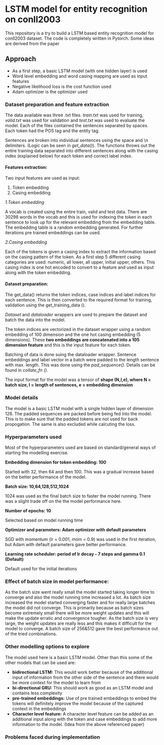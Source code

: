 # LSTM model for entity recognition on conll2003

This repository is a try to build a LSTM based entity recognition model for conll2003 dataset. The code is completely written in Pytorch. Some ideas are derived from the paper 

[NER with bi-LSTM-CNNs]: https://arxiv.org/pdf/1511.08308.pdf



## Approach

- As a first step, a basic LSTM model (with one hidden layer) is used
- Word level embedding and word casing mapping are used as input features
- Negative likelihood loss is the cost function used
- Adam optimizer is the optimizer used

### Dataset preparation and feature extraction

The data available was three .txt files. *train.txt* was used for training, *valid.txt* was used for validation and *test.txt* was used to evaluate the model. Each of the files contained the sentences separated by spaces. Each token had the POS tag and the entity tag. 

Sentences are broken into individual sentences using the space and \n delimiters. (Logic can be seen in *get_data()*). The functions throws out the entire training data separated into different sentences along with the casing index (explained below) for each token and correct label index.

#### Features extraction:

Two input features are used as input:

1. Token embedding
2. Casing embedding

*1.Token embedding*

A vocab is created using the entire train, valid and test data. There are 30298 words in the vocab and this is used for indexing the token in each sentence to look up for the relevant embedding from the embedding table. The embedding table is a random embedding generated. For further iterations pre trained embeddings can be used. 

*2.Casing embedding*

Each of the tokens is given a casing index to extract the information based on the casing pattern of the token. As a first step 5 different casing categories are used: numeric, all lower, all upper, initial upper, others. This casing index is one hot encoded to convert to a feature and used as input along with the token embedding.

#### Dataset preparation:

The get_data() returns the token indices, case indices and label indices for each sentence. This is then converted to the required format for training, validation using the get_training_data (). 

*Dataset* and *dataloader* wrappers are used to prepare the dataset and batch the data into the model.

The token indices are vectorized in the dataset wrapper using a random embedding of 100 dimension and the one hot casing embedding (5 dimensions). These **two embeddings are concatenated into a 105 dimension feature** and this is the input feature for each token.

Batching of data is done suing the dataloader wrapper. Sentence embeddings and label vector in a batch were padded to the length sentence with max. length. This was done using the *pad_sequence()*. Details can be found in *collate_fn ()*.

The input format for the model was a tensor of **shape (N,l,e), where N = batch size, l = length of sentences, e = embedding dimension**

### Model details

The model is a basic LSTM model with a single hidden layer of dimension 128. The padded sequences are packed before being fed into the model. This is to make sure that the padded tokens are not used for back propogation. The same is also excluded while calcuting the loss.

### Hyperparameters used

Most of the hyperparameters used are based on standard/general ways of starting the modelling exercise. 

**Embedding dimension for token embedding: 100**

Started with 32, then 64 and then 100. This was a gradual increase based on the better performance of the model. 

**Batch size: 10,64,128,512,1024**

1024 was used as the final batch size to faster the model running. There was a slight trade off on the the model performance here.

**Number of epochs: 10**

Selected based on model running time

**Optimizer and parameters: Adam optimizer with default parameters** 

SGD with momentum (lr = 0.001, mom = 0.9) was used in the first iteration, but Adam with default parameters gave better performance.

**Learning rate scheduler: period of lr decay - 7 steps and gamma 0.1 (Default)**

Default used for the initial iterations

### Effect of batch size in model performance:

As the batch size went really small the model started taking longer time to converge and also the model running time increased a lot. As batch size increased the model started converging faster and for really large batches the model did not converge. This is primarily because as batch sizes become extremely small there will be more weight updates and this will make the update erratic and convergence tougher. As the batch size is very large, the weight updates are really less and this makes it difficult for the model to converge. A batch size of 256&512 gave the best performance out of the tried combinations.

### Other modelling options to explore

The model used here is a basic LSTM model. Other than this some of the other models that can be used are:

- **bidirectional LSTM:** This would work better because of the additional input of information from the other side of the sentence and there would be more context for the model to learn from
- **bi-directional GRU:** This should work as good as an LSTM model and contains less complexity
- **pre-trained embeddings:** Use of pre trained embeddings to embed the tokens will definitely improve the model because of the captured context in the embeddings
- **Character level feature:** A character level feature can be added as an additional input along with the token and case embeddings to add more information to the model. (Idea from the above referenced paper)

### Problems faced during implementation

